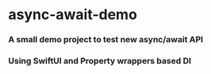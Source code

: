# async-await-demo
### A small demo project to test new async/await API
### Using SwiftUI and Property wrappers based DI
